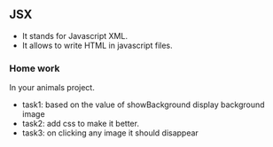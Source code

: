 ## JSX

- It stands for Javascript XML.
- It allows to write HTML in javascript files.


### Home work
In your animals project.
- task1: based on the value of showBackground display background image
- task2: add css to make it better.
- task3: on clicking any image it should disappear
